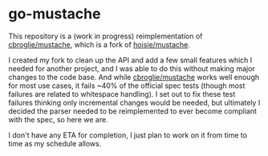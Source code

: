 # go-mustache
This repository is a (work in progress) reimplementation of [cbroglie/mustache](https://github.com/cbroglie/mustache), which is a fork of [hoisie/mustache](https://github.com/hoisie/mustache).

I created my fork to clean up the API and add a few small features which I needed for another project, and I was able to do this without making major changes to the code base. And while [cbroglie/mustache](https://github.com/cbroglie/mustache) works well enough for most use cases, it fails ~40% of the official spec tests (though most failures are related to whitespace handling). I set out to fix these test failures thinking only incremental changes would be needed, but ultimately I decided the parser needed to be reimplemented to ever become compliant with the spec, so here we are.

I don't have any ETA for completion, I just plan to work on it from time to time as my schedule allows.
